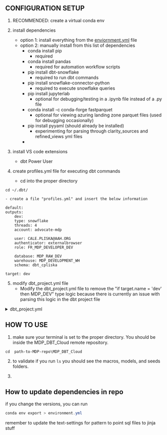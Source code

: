 ## CONFIGURATION SETUP
1. RECOMMENDED: create a virtual conda env
2. install dependencies

    - option 1: install everything from the [enviornment.yml](environment.yml) file
    - option 2: manually install from this list of dependencies
        - conda install pip
            - required
        - conda install pandas
            - required for automation workflow scripts
        - pip install dbt-snowflake
            - required to run dbt commands
        - pip install snowflake-connector-python
            - required to execute snowflake queries
        - pip install jupyterlab
            - optional for debugging/testing in a .ipynb file instead of a .py file
        - conda install -c conda-forge fastparquet
            - optional for viewing azuring landing zone parquet files (used for debugging occasionally)
        - pip install pyyaml (should already be installed)
            - experimenting for parsing through clarity_sources and refined_views yml files
        - 

3. install VS code extensions

    - dbt Power User

4. create profiles.yml file for executing dbt commands

    - cd into the proper directory
```
cd ~/.dbt/
```
    - create a file "profiles.yml" and insert the below information

```
default: 
outputs:
    dev:
    type: snowflake
    threads: 4
    account: advocate-mdp

    user: CALE.PLISKA@AAH.ORG
    authenticator: externalbrowser
    role: FR_MDP_DEVELOPER_DEV

    database: MDP_RAW_DEV
    warehouse: MDP_DEVELOPMENT_WH
    schema: dbt_cpliska

target: dev
```

5. modify dbt_project.yml file
    - Modify the dbt_project.yml file to remove the "if target.name = 'dev' then MDP_DEV" type logic because there is currently an issue with parsing this logic in the dbt project file
<details>
    <summary>dbt_project.yml</summary>

```
# Name your project! Project names should contain only lowercase characters
# and underscores. A good package name should reflect your organization's
# name or the intended use of these models
name: 'mdp'
version: '1.0.0'
config-version: 2

# This setting configures which "profile" dbt uses for this project.
profile: 'default'

# These configurations specify where dbt should look for different types of files.
# The `source-paths` config, for example, states that models in this project can be
# found in the "models/" directory. You probably won't need to change these!
model-paths: ["models"]
analysis-paths: ["analyses"]
test-paths: ["tests"]
seed-paths: ["seeds"]
macro-paths: ["macros"]
snapshot-paths: ["snapshots"]
asset-paths: ["assets"]


target-path: "target"  # directory which will store compiled SQL files
clean-targets:         # directories to be removed by `dbt clean`
  - "target"
  - "dbt_packages"



on-run-end:
#  - "{{ dbt_artifacts.upload_results(results) }}"  #uncomment and comment out following line to debug and upload manifest in dev
  - "{% if target.name == 'prod' %}{{ dbt_artifacts.upload_results(results) }}{% elif target.name == 'test' %}{{ dbt_artifacts.upload_results(results) }}{% elif target.name == 'uat' %}{{ dbt_artifacts.upload_results(results) }}{% endif %}"  

vars:
  replace_underscore: false
  add_suffix: false
  suffix: 'suffix'
  add_prefix: false
  prefix: 'prefix'

  raw_database: "mdp_raw_dev" 
  #mdp_raw_dev #TODO will need to adjust for different dev,qa,prod environments
  raw_schema_list: ['clarity_aah'] #Update with every schema (datasource) that raw files will be landing into
  snowflake_storage_integration: "AZ_MDP_LANDING_INT"
  snowflake_notification_integration: "AZ_MDP_LANDING_NOTIFICATION"
  azure_blob_storage_url: "azure://stmdpprodeastus2001.blob.core.windows.net/mdp-landing/clarity{% if target.name == 'dev' %}nonprod{% elif target.name == 'default' %}nonprod{% elif target.name == 'test' %}nonprod{% elif target.name == 'uat' %}prod{% elif target.name == 'prod' %}prod{% endif %}.ahc.root.loc"

on-run-start: create or replace table {{var("raw_database")}}.GENERAL_MGMT.CURRENT_INVOCATION_ID (INVOCATION_ID string) AS select IFNULL('{{invocation_id}}','null')

# Configuring models
# Full documentation: https://docs.getdbt.com/docs/configuring-models

# In this example config, we tell dbt to build all models in the example/ directory
# as tables. These settings can be overridden in the individual model files
# using the `{{ config(...) }}` macro.
models:
  mdp:
    raw:
      materialized: table
      database: "mdp_raw_dev"
      
      #data_sources
      clarity_aah:
        schema: clarity_aah
        delete_handling:
          full_load:
            materialized: view
            #+post-hook: "{{watermark_load('default','raw')}}"
          incremental:
            materialized: incremental
            +post-hook: "{{watermark_load('default','raw')}}"
      general_mgmt:
        schema: general_mgmt
        dbt_execution_history:
          materialized: table
    
    refined:
      materialized: view
      database: "mdp_refined_dev"

      #data_sources
      clarity_aah:
        base_tables:
          #materialized: table
          schema: clarity_aah_base
          +transient: false

          full_load:
            materialized: incremental_custom
            +incremental_strategy: insert_overwrite
            +post-hook: "{{watermark_load('default','refined')}}"
            
          incremental:
            materialized: incremental
            +post-hook: "{{watermark_load('default','refined')}}"

        recreated_source_views:
          materialized: view
          schema: clarity_aah
        views:
          materialized: view
          schema: clarity_aah
          #+post-hook: "{{ insert_high_watermark('refined') }}"
    
    conformed:
      database: "mdp_conformed_dev"
      base_tables:
        materialized: table
        schema: enterprise_master_base
        +post-hook: "{{watermark_load('default','conformed')}}"
      views:
        materialized: view
        schema: enterprise_master  
    
    compliance-monitoring:
      materialized: table
      +transient: false
      database: MDP_AUDIT_MONITORING #"mdp_raw_{% if target.name == 'dev' %}dev{% elif target.name == 'test' %}test{% elif target.name == 'uat' %}uat{% elif target.name == 'prod' %}prod{% endif %}"
      
      #data_sources
      #platform_audit:
      #  schema: platform_audit 
      monitoring:
        schema: monitoring
      account_usage:
        schema: account_usage  
        

  dbt_artifacts:
    database: "mdp_raw_dev"
    schema: general_mgmt # optional, default is your target schema
    staging:
      database: "mdp_raw_dev"
      schema: general_mgmt # optional, default is your target schema
    sources:
      database: "mdp_raw_dev"
      schema: general_mgmt # optional, default is your target schema      

seeds:
  database: "mdp_raw_dev"
  schema: general_mgmt
```
</details>

## HOW TO USE

1. make sure your terminal is set to the proper directory.  You should be inside the MDP_DBT_Cloud remote repository.  


```cd  path-to-MDP-repo\MDP_DBT_Cloud```

2. to validate if you run ```ls``` you should see the macros, models, and seeds folders.

3. 

## How to update dependencies in repo

if you change the versions, you can run

```powershell
conda env export > environment.yml
```



remember to update the text-settings for pattern to point sql files to jinja stuff
